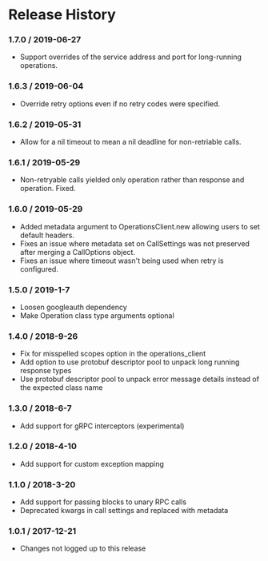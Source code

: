 # Release History

### 1.7.0 / 2019-06-27

* Support overrides of the service address and port for long-running operations.

### 1.6.3 / 2019-06-04

* Override retry options even if no retry codes were specified.

### 1.6.2 / 2019-05-31

* Allow for a nil timeout to mean a nil deadline for non-retriable calls.

### 1.6.1 / 2019-05-29

* Non-retryable calls yielded only operation rather than response and operation. Fixed.

### 1.6.0 / 2019-05-29

* Added metadata argument to OperationsClient.new allowing users to set default headers.
* Fixes an issue where metadata set on CallSettings was not preserved after merging a CallOptions object.
* Fixes an issue where timeout wasn't being used when retry is configured.

### 1.5.0 / 2019-1-7

* Loosen googleauth dependency
* Make Operation class type arguments optional

### 1.4.0 / 2018-9-26

* Fix for misspelled scopes option in the operations_client
* Add option to use protobuf descriptor pool to unpack long running response types
* Use protobuf descriptor pool to unpack error message details instead of the expected class name

### 1.3.0 / 2018-6-7

* Add support for gRPC interceptors (experimental)

### 1.2.0 / 2018-4-10

* Add support for custom exception mapping

### 1.1.0 / 2018-3-20

* Add support for passing blocks to unary RPC calls
* Deprecated kwargs in call settings and replaced with metadata

### 1.0.1 / 2017-12-21

* Changes not logged up to this release
